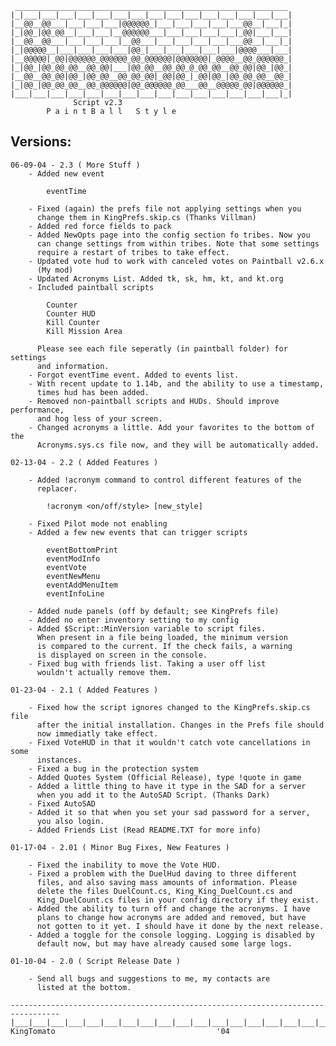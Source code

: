 	 _____________________________________________________________
	|_|___|___|___|___|___|___|___|___|___|___|___|___|___|___|___|
	|__@@__@@___|___|___|___|@@@@@@_|___|___|___|___|___@@__|___|_|
	|_|@@_|@@_@@__|___|___|__@@@@@@___|___|___|___|___|_@@|___|___|
	|__@@__@@___|___|___|___|__@@___|___|___|___|___|___@@__|___|_|
	|_|@@@@@__|___|___|___|___|@@_|___|___|___|___|___|@@@@___|___|
	|__@@@@@|_@@|@@@@@@_@@@@@@_@@_@@@@@@|@@@@@@@|_@@@@__@@_@@@@@@_|
	|_|@@_|@@_@@_@@__@@_@@|___|@@_@@__@@_@@_@_@@_@@__@@_@@|@@_|@@_|
	|__@@__@@_@@|@@_|@@_@@__@@_@@_@@|_@@|@@_|_@@|@@_|@@_@@_@@__@@_|
	|_|@@_|@@_@@_@@__@@_@@@@@@|@@_@@@@@@_@@___@@__@@@@@_@@|@@@@@@_|
	|___|___|___|___|___|___|___|___|___|___|___|___|___|___|___|_|
				  Script v2.3
			P a i n t B a l l   S t y l e

Versions:
---------

	06-09-04 - 2.3 ( More Stuff )
		- Added new event

			eventTime

		- Fixed (again) the prefs file not applying settings when you
		  change them in KingPrefs.skip.cs (Thanks Villman)
		- Added red force fields to pack
		- Added NewOpts page into the config section fo tribes. Now you
		  can change settings from within tribes. Note that some settings
		  require a restart of tribes to take effect.
		- Updated vote hud to work with canceled votes on Paintball v2.6.x
		  (My mod)
		- Updated Acronyms List. Added tk, sk, hm, kt, and kt.org
		- Included paintball scripts

			Counter
			Counter HUD
			Kill Counter
			Kill Mission Area

		  Please see each file seperatly (in paintball folder) for settings
		  and information.
		- Forgot eventTime event. Added to events list.
		- With recent update to 1.14b, and the ability to use a timestamp,
		  times hud has been added.
		- Removed non-paintball scripts and HUDs. Should improve performance,
		  and hog less of your screen.
		- Changed acronyms a little. Add your favorites to the bottom of the
		  Acronyms.sys.cs file now, and they will be automatically added.

	02-13-04 - 2.2 ( Added Features )

		- Added !acronym command to control different features of the
		  replacer.

			!acronym <on/off/style> [new_style]

		- Fixed Pilot mode not enabling
		- Added a few new events that can trigger scripts

			eventBottomPrint
			eventModInfo
			eventVote
			eventNewMenu
			eventAddMenuItem
			eventInfoLine

		- Added nude panels (off by default; see KingPrefs file)
		- Added no enter inventory setting to my config
		- Added $Script::MinVersion variable to script files.
		  When present in a file being loaded, the minimum version
		  is compared to the current. If the check fails, a warning
		  is displayed on screen in the console.
		- Fixed bug with friends list. Taking a user off list
		  wouldn't actually remove them.

	01-23-04 - 2.1 ( Added Features )

		- Fixed how the script ignores changed to the KingPrefs.skip.cs file
		  after the initial installation. Changes in the Prefs file should
		  now immediatly take effect.
		- Fixed VoteHUD in that it wouldn't catch vote cancellations in some
		  instances.
		- Fixed a bug in the protection system
		- Added Quotes System (Official Release), type !quote in game
		- Added a little thing to have it type in the SAD for a server
		  when you add it to the AutoSAD Script. (Thanks Dark)
		- Fixed AutoSAD
		- Added it so that when you set your sad password for a server,
		  you also login.
		- Added Friends List (Read README.TXT for more info)

	01-17-04 - 2.01 ( Minor Bug Fixes, New Features )

		- Fixed the inability to move the Vote HUD.
		- Fixed a problem with the DuelHud daving to three different
		  files, and also saving mass amounts of information. Please
		  delete the files DuelCount.cs, King_King_DuelCount.cs and
		  King_DuelCount.cs files in your config directory if they exist.
		- Added the ability to turn off and change the acronyms. I have
		  plans to change how acronyms are added and removed, but have
		  not gotten to it yet. I should have it done by the next release.
		- Added a toggle for the console logging. Logging is disabled by
		  default now, but may have already caused some large logs.

	01-10-04 - 2.0 ( Script Release Date )

		- Send all bugs and suggestions to me, my contacts are
		  listed at the bottom.

```
---------------------------------------------------------------------------------
|___|___|___|___|___|___|___|___|___|___|___|___|___|___|___|___|___|___|___|___|
KingTomato								      '04
```
